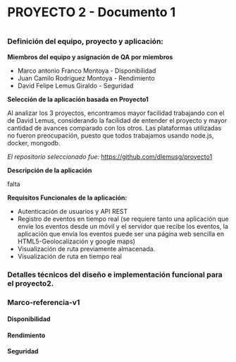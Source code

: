 # PROYECTO 2 - Documento 1<h1>


### Definición del equipo, proyecto y aplicación:
__Miembros del equipo y asignación de QA por miembros__

* Marco antonio Franco Montoya - Disponibilidad
* Juan Camilo Rodriguez Montoya - Rendimiento
* David Felipe Lemus Giraldo - Seguridad

__Selección de la aplicación basada en Proyecto1__

Al analizar los 3 proyectos, encontramos mayor facilidad trabajando con el  de David Lemus, considerando la facilidad de entender el proyecto y mayor cantidad de avances comparado con los otros. Las plataformas utilizadas no fueron preocupación, puesto que todos trabajamos usando node.js, docker, mongodb.

*El repositorio seleccionado fue:* https://github.com/dlemusg/proyecto1

__Descripción de la aplicación__

falta

__Requisitos Funcionales de la aplicación:__

* Autenticación de usuarios y API REST
* Registro de eventos en tiempo real (se requiere tanto una aplicación que envíe los eventos desde un móvil y el servidor que recibe los eventos, la aplicación que envía los eventos puede ser una página web sencilla en HTML5-Geolocalización y google maps)
* Visualización de ruta previamente almacenada.
* Visualización de ruta en tiempo real

### Detalles técnicos del diseño e implementación funcional para el proyecto2.


### Marco-referencia-v1

#### Disponibilidad
#### Rendimiento
#### Seguridad

